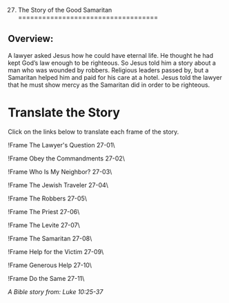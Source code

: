 27. The Story of the Good Samaritan
===================================

Overview:
---------

A lawyer asked Jesus how he could have eternal life. He thought he
had kept God’s law enough to be righteous. So Jesus told him a story
about a man who was wounded by robbers. Religious leaders passed by,
but a Samaritan helped him and paid for his care at a hotel. Jesus told
the lawyer that he must show mercy as the Samaritan did in order to
be righteous.

Translate the Story
===================

Click on the links below to translate each frame of the story.

!Frame
 The Lawyer's Question 27-01\

!Frame
 Obey the Commandments 27-02\

!Frame
 Who Is My Neighbor? 27-03\

!Frame
 The Jewish Traveler 27-04\

!Frame
 The Robbers 27-05\

!Frame
 The Priest 27-06\

!Frame
 The Levite 27-07\

!Frame
 The Samaritan 27-08\

!Frame
 Help for the Victim 27-09\

!Frame
 Generous Help 27-10\

!Frame
 Do the Same 27-11\

*A Bible story from: Luke 10:25-37*

